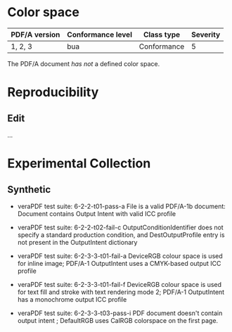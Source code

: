 # Color space

| PDF/A version | Conformance level | Class type  | Severity |
| ------------- | ----------------- | ----------  | -------- |
| 1, 2, 3       | bua               | Conformance | 5        |

The PDF/A document _has not_ a defined color space.

# Reproducibility
## Edit
...
# Experimental Collection
## Synthetic
- veraPDF test suite: 6-2-2-t01-pass-a
File is a valid PDF/A-1b document: Document contains Output Intent with valid ICC profile

- veraPDF test suite: 6-2-2-t02-fail-c
OutputConditionIdentifier does not specify a standard production condition, and DestOutputProfile entry is not present in the OutputIntent dictionary

- veraPDF test suite: 6-2-3-3-t01-fail-a
DeviceRGB colour space is used for inline image; PDF/A-1 OutputIntent uses a CMYK-based output ICC profile

- veraPDF test suite: 6-2-3-3-t01-fail-f
DeviceRGB colour space is used for text fill and stroke with text rendering mode 2; PDF/A-1 OutputIntent has a monochrome output ICC profile

- veraPDF test suite: 6-2-3-3-t03-pass-i
PDF document doesn't contain output intent ; DefaultRGB uses CalRGB colorspace on the first page.
